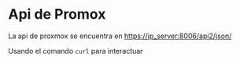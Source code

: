# Api de Promox

La api de proxmox se encuentra en [https://ip_server:8006/api2/json/](https://ip_server:8006/api2/json/)

Usando el comando `curl` para interactuar



